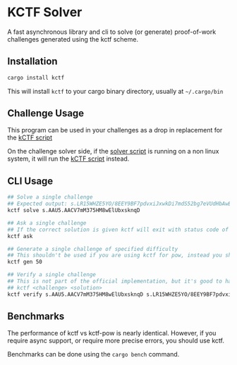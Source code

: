 # KCTF Solver

A fast asynchronous library and cli to solve (or generate) proof-of-work challenges generated using the kctf scheme.

## Installation

```sh
cargo install kctf
```

This will install `kctf` to your cargo binary directory, usually at `~/.cargo/bin`

## Challenge Usage

This program can be used in your challenges as a drop in replacement for the [kCTF script](https://github.com/google/kctf/blob/v1/docker-images/challenge/pow.py)

On the challenge solver side, if the [solver script](dist/pow.py) is running on a non linux system, it will run the [kCTF script](https://github.com/google/kctf/blob/v1/docker-images/challenge/pow.py) instead.

## CLI Usage

```sh
## Solve a single challenge
## Expected output: s.LR15WHZE5YO/8EEY9BF7pdvxiJxwkDi7mdS52bg7eVUdHbAwBVxfahl/qxceccZV2PHkj4wQTQ9Ng837/KD9IWQL4v2GmRyjc5O9MxiAXBtxn7FYjjA2as/17lF2lEtQtABbSEUgxam+sIsdfDJMAUzn4fYsS7vOarXh7iY6ZYknrwt1S8EHyQeYkoTUzkpUIVAuSvl8jExcPzvmuaoM6A==
kctf solve s.AAU5.AACV7mM375HM8wElUbxsknqD

## Ask a single challenge
## If the correct solution is given kctf will exit with status code of 0
kctf ask

## Generate a single challenge of specified difficulty
## This shouldn't be used if you are using kctf for pow, instead you should use ask
kctf gen 50

## Verify a single challenge
## This is not part of the official implementation, but it's good to have it
## kctf <challenge> <solution>
kctf verify s.AAU5.AACV7mM375HM8wElUbxsknqD s.LR15WHZE5YO/8EEY9BF7pdvxiJxwkDi7mdS52bg7eVUdHbAwBVxfahl/qxceccZV2PHkj4wQTQ9Ng837/KD9IWQL4v2GmRyjc5O9MxiAXBtxn7FYjjA2as/17lF2lEtQtABbSEUgxam+sIsdfDJMAUzn4fYsS7vOarXh7iY6ZYknrwt1S8EHyQeYkoTUzkpUIVAuSvl8jExcPzvmuaoM6A==
```

## Benchmarks

The performance of kctf vs kctf-pow is nearly identical. However, if you require async support, or require more precise errors, you should use kctf.

Benchmarks can be done using the `cargo bench` command.
